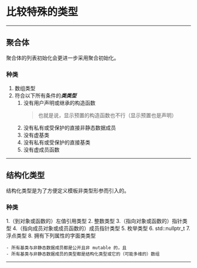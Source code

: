 # 比较特殊的类型

---

## 聚合体

聚合体的列表初始化会更进一步采用聚合初始化。

### 种类

1. 数组类型
2. 符合以下所有条件的***类类型***
    1. 没有用户声明或继承的构造函数
       >也就是说，显示预置的构造函数也不行（显示预置也是声明）
    2. 没有私有或受保护的直接非静态数据成员
    3. 没有虚基类
    4. 没有私有或受保护的直接基类
    5. 没有虚成员函数

---

## 结构化类型 

结构化类型是为了方便定义模板非类型形参而引入的。

### 种类

1.（到对象或函数的）左值引用类型
2. 整数类型
3.（指向对象或函数的）指针类型
4.（指向成员对象或成员函数的）成员指针类型
5. 枚举类型
6. std::nullptr_t
7. 浮点类型
8. 拥有下列属性的字面类类型  

    - 所有基类与非静态数据成员都是公开且非 mutable 的，且
    - 所有基类与非静态数据成员的类型都是结构化类型或它的（可能多维的）数组

---
